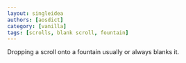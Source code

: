 ```yaml
---
layout: singleidea
authors: [aosdict]
category: [vanilla]
tags: [scrolls, blank scroll, fountain]
---
```

Dropping a scroll onto a fountain usually or always blanks it.
